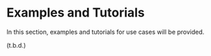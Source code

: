 # Examples and Tutorials

In this section, examples and tutorials for use cases will be provided.  

(t.b.d.)